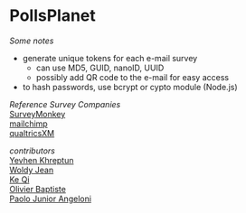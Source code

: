 # PollsPlanet

_Some notes_

- generate unique tokens for each e-mail survey
  - can use MD5, GUID, nanoID, UUID
  - possibly add QR code to the e-mail for easy access
- to hash passwords, use bcrypt or cypto module (Node.js)

_Reference Survey Companies_ \
[SurveyMonkey](https://www.surveymonkey.com/) \
[mailchimp](https://mailchimp.com/) \
[qualtricsXM](https://www.qualtrics.com/)

_contributors_ \
[Yevhen Khreptun](https://github.com/khreptunyevhen) \
[Woldy Jean](https://github.com/woldyj) \
[Ke Qi](https://github.com/Shellaqi) \
[Olivier Baptiste](https://github.com/GitBap) \
[Paolo Junior Angeloni](https://github.com/PaoloJr90)
